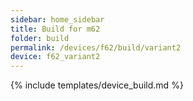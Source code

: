 ```yaml
---
sidebar: home_sidebar
title: Build for m62
folder: build
permalink: /devices/f62/build/variant2
device: f62_variant2
---
```

{% include templates/device_build.md %}
